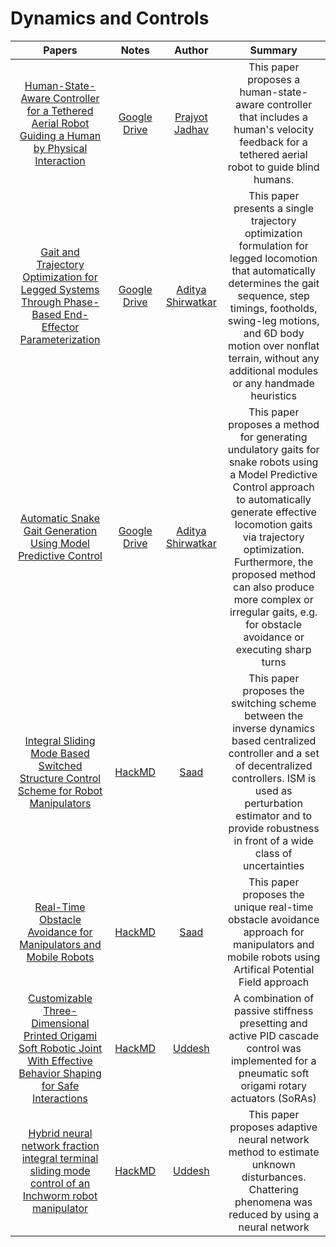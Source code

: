 # Dynamics and Controls

| Papers | Notes | Author | Summary |
|:------:|:-----:|:------:|:-------:|
| [Human-State-Aware Controller for a Tethered Aerial Robot Guiding a Human by Physical Interaction](https://ieeexplore.ieee.org/iel7/7083369/9647862/09684670.pdf) | [Google Drive](https://drive.google.com/file/d/1qifTFWh-TBxmnJQ9WuqUNUoYEsID3mZh/view?usp=sharing) | [Prajyot Jadhav](https://github.com/Arcane-01) | This paper proposes a human-state-aware controller that includes a human's velocity feedback for a tethered aerial robot to guide blind humans. |
| [Gait and Trajectory Optimization for Legged Systems Through Phase-Based End-Effector Parameterization](https://www.researchgate.net/publication/322887667_Gait_and_Trajectory_Optimization_for_Legged_Systems_Through_Phase-Based_End-Effector_Parameterization) | [Google Drive](https://drive.google.com/file/d/1UlShnRpJuN-L8Ucpn-yDmlN9Xsj4qDB1/view?usp=sharing) | [Aditya Shirwatkar](https://github.com/aditya-shirwatkar) | This paper presents a single trajectory optimization formulation for legged locomotion that automatically determines the gait sequence, step timings, footholds, swing-leg motions, and 6D body motion over nonflat terrain, without any additional modules or any handmade heuristics|
| [Automatic Snake Gait Generation Using Model Predictive Control](https://arxiv.org/abs/1909.11204) | [Google Drive](https://drive.google.com/file/d/1sJN2Q16ls0ROZqS76qcz3wMYFTGayL6L/view?usp=sharing) | [Aditya Shirwatkar](https://github.com/aditya-shirwatkar) | This paper proposes a method for generating undulatory gaits for snake robots using a Model Predictive Control approach to automatically generate effective locomotion gaits via trajectory optimization. Furthermore, the proposed method can also produce more complex or irregular gaits, e.g. for obstacle avoidance or executing sharp turns |
| [Integral Sliding Mode Based Switched Structure Control Scheme for Robot Manipulators](https://www.researchgate.net/publication/327807849_Integral_Sliding_Mode_Based_Switched_Structure_Control_Scheme_for_Robot_Manipulators) | [HackMD](https://hackmd.io/INtsyouET5Sxv6K6pIUcoQ?view) | [Saad](https://github.com/saad2121) | This paper proposes the switching scheme between the inverse dynamics based centralized controller and a set of decentralized controllers. ISM is used as perturbation estimator and to provide robustness in front of a wide class of uncertainties |
| [Real-Time Obstacle Avoidance for Manipulators and Mobile Robots](https://link.springer.com/chapter/10.1007/978-1-4613-8997-2_29) | [HackMD](https://hackmd.io/m_dwVyo9TnKIZQa5V7QGRQ?view) | [Saad](https://github.com/saad2121) | This paper proposes the unique real-time obstacle avoidance approach for manipulators and mobile robots using Artifical Potential Field approach |
| [Customizable Three-Dimensional Printed Origami Soft Robotic Joint With Effective Behavior Shaping for Safe Interactions](https://ieeexplore.ieee.org/abstract/document/8481372/keywords#keywords) | [HackMD](https://hackmd.io/@kZ5m8OgNSouLVUfdO4Vu3w/SJtDCMGtU) | [Uddesh](https://github.com/uddeshtople) | A combination of passive stiffness presetting and active PID cascade control was implemented for a pneumatic soft origami rotary actuators (SoRAs) |
| [Hybrid neural network fraction integral terminal sliding mode control of an Inchworm robot manipulator](https://www.sciencedirect.com/science/article/abs/pii/S0888327016300449) | [HackMD](https://hackmd.io/@kZ5m8OgNSouLVUfdO4Vu3w/B1Zd2z_58) | [Uddesh](https://github.com/uddeshtople) | This paper proposes adaptive neural network method to estimate unknown disturbances. Chattering phenomena was reduced by using a neural network |

